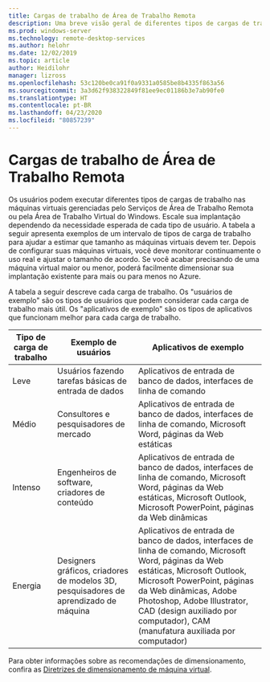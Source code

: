 ```yaml
---
title: Cargas de trabalho de Área de Trabalho Remota
description: Uma breve visão geral de diferentes tipos de cargas de trabalho para máquinas virtuais gerenciadas pela Área de Trabalho Remota.
ms.prod: windows-server
ms.technology: remote-desktop-services
ms.author: helohr
ms.date: 12/02/2019
ms.topic: article
author: Heidilohr
manager: lizross
ms.openlocfilehash: 53c120be0ca91f0a9331a0585be8b4335f863a56
ms.sourcegitcommit: 3a3d62f938322849f81ee9ec01186b3e7ab90fe0
ms.translationtype: HT
ms.contentlocale: pt-BR
ms.lasthandoff: 04/23/2020
ms.locfileid: "80857239"
---
```

# <a name="remote-desktop-workloads"></a>Cargas de trabalho de Área de Trabalho Remota

Os usuários podem executar diferentes tipos de cargas de trabalho nas máquinas virtuais gerenciadas pelo Serviços de Área de Trabalho Remota ou pela Área de Trabalho Virtual do Windows. Escale sua implantação dependendo da necessidade esperada de cada tipo de usuário. A tabela a seguir apresenta exemplos de um intervalo de tipos de carga de trabalho para ajudar a estimar que tamanho as máquinas virtuais devem ter. Depois de configurar suas máquinas virtuais, você deve monitorar continuamente o uso real e ajustar o tamanho de acordo. Se você acabar precisando de uma máquina virtual maior ou menor, poderá facilmente dimensionar sua implantação existente para mais ou para menos no Azure.

A tabela a seguir descreve cada carga de trabalho. Os "usuários de exemplo" são os tipos de usuários que podem considerar cada carga de trabalho mais útil. Os "aplicativos de exemplo" são os tipos de aplicativos que funcionam melhor para cada carga de trabalho.

| Tipo de carga de trabalho | Exemplo de usuários | Aplicativos de exemplo |
| --- | --- | --- |
| Leve | Usuários fazendo tarefas básicas de entrada de dados | Aplicativos de entrada de banco de dados, interfaces de linha de comando |
| Médio | Consultores e pesquisadores de mercado | Aplicativos de entrada de banco de dados, interfaces de linha de comando, Microsoft Word, páginas da Web estáticas |
| Intenso | Engenheiros de software, criadores de conteúdo | Aplicativos de entrada de banco de dados, interfaces de linha de comando, Microsoft Word, páginas da Web estáticas, Microsoft Outlook, Microsoft PowerPoint, páginas da Web dinâmicas |
| Energia | Designers gráficos, criadores de modelos 3D, pesquisadores de aprendizado de máquina | Aplicativos de entrada de banco de dados, interfaces de linha de comando, Microsoft Word, páginas da Web estáticas, Microsoft Outlook, Microsoft PowerPoint, páginas da Web dinâmicas, Adobe Photoshop, Adobe Illustrator, CAD (design auxiliado por computador), CAM (manufatura auxiliada por computador) |

Para obter informações sobre as recomendações de dimensionamento, confira as [Diretrizes de dimensionamento de máquina virtual](virtual-machine-recs.md).
